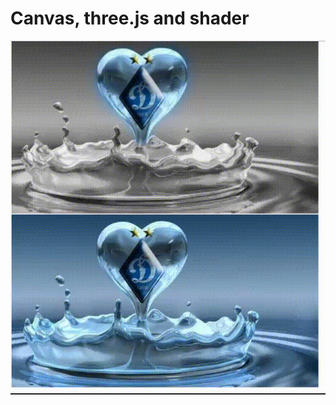 # Canvas, three.js and shader

![alt text](https://github.com/MokusM/dynamo-water/blob/master/app/img/ex.gif?raw=true)
